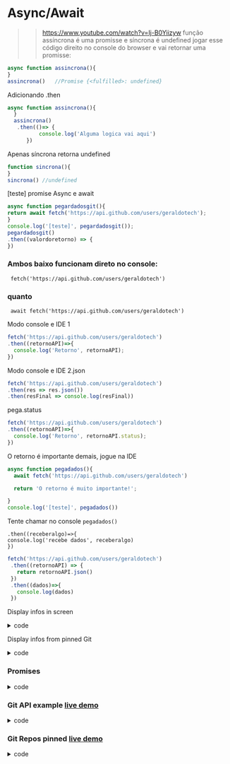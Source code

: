 # Async/Await

>>https://www.youtube.com/watch?v=Ij-B0Yiizyw
função assíncrona é uma promisse e síncrona é undefined 
jogar esse código direito no console do browser e vai retornar uma promisse:

```js
async function assincrona(){
}
assincrona()   //Promise {<fulfilled>: undefined}
```

Adicionando .then
```js
async function assincrona(){
  }
  assincrona()
   .then(()=> {
          console.log('Alguma logica vai aqui')
      })
```

Apenas síncrona retorna undefined

```js
function sincrona(){
}
sincrona() //undefined 

```

[teste] promise Async e await
```js
async function pegardadosgit(){
return await fetch('https://api.github.com/users/geraldotech');
}
console.log('[teste]', pegardadosgit());
pegardadosgit()
.then((valordoretorno) => {
})
```

### Ambos baixo funcionam direto no console:
     fetch('https://api.github.com/users/geraldotech')

### quanto
     await fetch('https://api.github.com/users/geraldotech')


Modo console e IDE 1
```js
fetch('https://api.github.com/users/geraldotech')
.then((retornoAPI)=>{
  console.log('Retorno', retornoAPI);
})
```

Modo console e IDE 2.json
```js
fetch('https://api.github.com/users/geraldotech')
.then(res => res.json())
.then(resFinal => console.log(resFinal))
```
pega.status

```js
fetch('https://api.github.com/users/geraldotech')
.then((retornoAPI)=>{
  console.log('Retorno', retornoAPI.status);
})
```

O retorno é importante demais, jogue na IDE

```js
async function pegadados(){
  await fetch('https://api.github.com/users/geraldotech')

  return 'O retorno é muito importante!';

}
console.log('[teste]', pegadados())
```
Tente chamar no console `pegadados()`


```
.then((receberalgo)=>{
console.log('recebe dados', receberalgo)
})
```


```js
fetch('https://api.github.com/users/geraldotech')
 .then((retornoAPI) => {
   return retornoAPI.json()
 })
 .then((dados)=>{
   console.log(dados)
 })
 ```

Display infos in screen

<details>
<summary>code</summary>

```js
// api url
const api_url =
  "https://api.github.com/users/geraldotech";

// Defining async function
async function getapi(url) {
  
  // Storing response
  const response = await fetch(url);
  
  // Storing data in form of JSON
  var data = await response.json();
  console.log(data);
  if (response) {
  }
  show(data);
}
// Calling that async function
getapi(api_url);


function show(data){
  console.log(data.login)
  document.getElementById("root").innerHTML = data.login;
}
```

</details>

Display infos from pinned Git

<details>
<summary>code</summary>

```js
async function getgit(info){
const repos = await fetch('https://gh-pinned-repos.egoist.sh/?username=geraldotech')
.then(res => res.json())
.then(resff => console.log(resff))
}
getgit()
```
</details>

### Promises

<details>
<summary>code</summary>

```js
const promise = new Promise((resolve, reject) => {
  /**
   * Adicionei um setTimeout para falar que
   * essa promise precisa esperar 300
   * milisegundos para retornar (resolve)
   * o seu resultado
   */
   console.log('Olá,');
  setTimeout(() => {
    resolve('mundo!');
  }, 300)
});
promise.then(response => {
  console.log(response);
  });
```
</details>

### Git API example [live demo](https://gmapdev.netlify.app/demo/git_api)
<details>
<summary>code</summary>

```css
 body{
       zoom:120%;
    }
    img{
      width: 100%;
      max-width: 50%;
      margin-left: 25%;
      border-radius: 50%;
    }
    .container {
      display: flex;
      flex-direction:column;
      height: 70vh;
      justify-content: flex-start;
      align-items: center;
      background: rgb(36, 43, 30);
    }

    .box {
      display: flex;
      flex-direction:column;
      align-items: left;
      justify-content: center;
      width: 350px;
      height: 120px;
      margin-top: 60px;
      
    }

```


```html

<div class="container">
<div class="box">
  <span id="img"></span>
  <div>Name: <span id="root"></span></div>
  <div>Bio: <span id="bio"></span></div>
  <div>Blog: <span id="blog"></span></div>
  <div>Location: <span id="location"></span></div>
</div>
</div><!--container-->

```


```js
// api url
const api_url =
	"https://api.github.com/users/geraldotech";

// Defining async function
async function getapi(url) {
	
	// Storing response
	const response = await fetch(url);
	
	// Storing data in form of JSON
	var data = await response.json();
	console.log(data);
	if (response) {
	}
  show(data);
}
// Calling that async function
getapi(api_url);


function show(data){
  console.log(data.login)
  document.getElementById("root").innerHTML = data.name;
  document.getElementById("img").innerHTML = `<img src="${data.avatar_url}" />`;
  document.getElementById("bio").innerHTML = `${data.bio}`;
  document.getElementById("blog").innerHTML = `${data.blog}`;
  document.getElementById("location").innerHTML = `${data.location}`;
  console.log(data.blog)
  
}


```
</details>


### Git Repos pinned [live demo](https://gmapdev.netlify.app/demo/git-repo-pinned)
<details>
<summary>code</summary>

```js

/* html
  <p id="loading">Loading...</p>
  <div id="container"></div>
*/

const api = "https://gh-pinned-repos.egoist.sh/?username=geraldotech";

loadE = document.querySelector("#loading");
container = document.querySelector("#container");

async function get(url){
  response = await fetch(url)
  console.log(response)
  data = await response.json();
  console.log(data)
  

  loadE.classList.add("hide");

   data.map((post)=>{
    const div = document.createElement("div");
    const title = document.createElement("h2");
    const body = document.createElement("p");
    const link = document.createElement("a");
    const img = document.createElement("img");
    img.setAttribute("src", post.image);

    

    title.innerText = post.repo;
    //body.innerText =  post.url;
    //link.setAttribute("href", `${post.link}`);
  link.innerHTML = `<a href="${post.link}">${post.link}</a>`;
  img.innerHTML = `<img src="${post.image}" /> <br>`;
    
    div.appendChild(title)
    div.appendChild(body)
    div.appendChild(link)
    div.append(img);
    container.appendChild(div)

  })
}

get(api);


```


</details>
